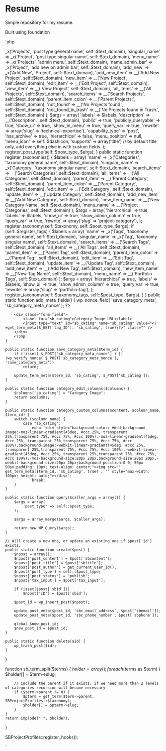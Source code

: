 # Resume
Simple repository for my resume.

Built using foundation

`php
<?php


class SBProjectProfiles {

    public static $text_domain = 'stellar-blue-project-profiles';
    public static $post_type = 'sbproject';
    public static $taxonomy = 'sbcategory';
    public static $taxonomy_tags = 'sbtags';
    public static $dashicon = 'dashicons-images-alt2';
    public static $register_tags = false;

    public static function register_hooks() {
        add_action('init', array(__CLASS__, 'register_post_types'));
        add_action('init', array(__CLASS__, 'register_taxonomies'));

        // category meta
        add_action(self::$taxonomy . '_add_form_fields', array(__CLASS__, 'add_meta_fields'));
        add_action(self::$taxonomy . '_edit_form_fields', array(__CLASS__, 'add_meta_fields'));
        add_action('edited_' . self::$taxonomy, array(__CLASS__, 'save_category_meta'));
        add_action('create_' . self::$taxonomy, array(__CLASS__, 'save_category_meta'));
        add_filter('manage_edit-' . self::$taxonomy . '_columns', array(__CLASS__, 'category_edit_columns'), 10);
        add_action('manage_' . self::$taxonomy . '_custom_column', array(__CLASS__, 'category_custom_columns'), 10, 3);
    }

    public static function register_post_types() {
        $labels = array(
    		'name'               => _x('Projects', 'post type general name', self::$text_domain),
    		'singular_name'      => _x('Project', 'post type singular name', self::$text_domain),
    		'menu_name'          => _x('Projects', 'admin menu', self::$text_domain),
    		'name_admin_bar'     => _x('Project', 'add new on admin bar', self::$text_domain),
    		'add_new'            => _x('Add New', 'Project', self::$text_domain),
    		'add_new_item'       => __('Add New Project', self::$text_domain),
    		'new_item'           => __('New Project', self::$text_domain),
    		'edit_item'          => __('Edit Project', self::$text_domain),
    		'view_item'          => __('View Project', self::$text_domain),
    		'all_items'          => __('All Projects', self::$text_domain),
    		'search_items'       => __('Search Projects', self::$text_domain),
    		'parent_item_colon'  => __('Parent Projects:', self::$text_domain),
    		'not_found'          => __('No Projects found.', self::$text_domain),
    		'not_found_in_trash' => __('No Projects found in Trash.', self::$text_domain)
    	);

    	$args = array(
    		'labels'             => $labels,
            'description'        => __('Description.', self::$text_domain),
    		'public'             => true,
    		'publicly_queryable' => true,
    		'show_ui'            => true,
    		'show_in_menu'       => true,
    		'query_var'          => true,
    		'rewrite'            => array('slug' => 'technical-expertise'),
    		'capability_type'    => 'post',
    		'has_archive'        => true,
    		'hierarchical'       => false,
    		'menu_position'      => null,
            'menu_icon'          => self::$dashicon,
    		'supports'           => array('title') // by default title only, add everything else in with custom fields.
    	);

    	register_post_type(self::$post_type, $args);
    }

    public static function register_taxonomies() {
    	$labels = array(
    		'name'              => _x('Categories', 'taxonomy general name', self::$text_domain),
    		'singular_name'     => _x('Category', 'taxonomy singular name', self::$text_domain),
    		'search_items'      => __('Search Categories', self::$text_domain),
    		'all_items'         => __('All Categories', self::$text_domain),
    		'parent_item'       => __('Parent Category', self::$text_domain),
    		'parent_item_colon' => __('Parent Category:', self::$text_domain),
    		'edit_item'         => __('Edit Category', self::$text_domain),
    		'update_item'       => __('Update Category', self::$text_domain),
    		'add_new_item'      => __('Add New Category', self::$text_domain),
    		'new_item_name'     => __('New Category Name', self::$text_domain),
    		'menu_name'         => __('Project Categories', self::$text_domain)
    	);

    	$args = array(
    		'hierarchical'      => true,
    		'labels'            => $labels,
    		'show_ui'           => true,
    		'show_admin_column' => true,
    		'query_var'         => true,
    		'rewrite'           => array('slug' => 'project-category'),
    	);

    	register_taxonomy(self::$taxonomy, self::$post_type, $args);

        if (self::$register_tags) {
            $labels = array(
        		'name'              => _x('Tags', 'taxonomy general name', self::$text_domain),
        		'singular_name'     => _x('Tag', 'taxonomy singular name', self::$text_domain),
        		'search_items'      => __('Search Tags', self::$text_domain),
        		'all_items'         => __('All Tags', self::$text_domain),
        		'parent_item'       => __('Parent Tag', self::$text_domain),
        		'parent_item_colon' => __('Parent Tag:', self::$text_domain),
        		'edit_item'         => __('Edit Tag', self::$text_domain),
        		'update_item'       => __('Update Tag', self::$text_domain),
        		'add_new_item'      => __('Add New Tag', self::$text_domain),
        		'new_item_name'     => __('New Tag Name', self::$text_domain),
        		'menu_name'         => __('Portfolio Tags', self::$text_domain)
        	);

        	$args = array(
        		'hierarchical'      => true,
        		'labels'            => $labels,
        		'show_ui'           => true,
        		'show_admin_column' => true,
        		'query_var'         => true,
        		'rewrite'           => array('slug' => 'portfolio-tag'),
        	);

        	register_taxonomy(self::$taxonomy_tags, self::$post_type, $args);
        }
    }

    public static function add_meta_fields() {
        wp_nonce_field( 'save_category_meta', 'sb_category_meta_nonce' );

        ?>
        <div class="form-field">
        	<label for="sb_catimg">Category Image URL</label>
        	<input type="text" id="sb_catimg" name="sb_catimg" value="<?=get_term_meta($_GET['tag_ID'], 'sb_catimg', true);?>" class="" />
        </div>
        <?php
    }

    public static function save_category_meta($term_id) {
        if (!isset( $_POST['sb_category_meta_nonce'] ) || !wp_verify_nonce( $_POST['sb_category_meta_nonce'], 'save_category_meta'))
            return;

        update_term_meta($term_id, 'sb_catimg', $_POST['sb_catimg']);
    }

    public static function category_edit_columns($columns) {
        $columns['sb_catimg'] = "Category Image";
        return $columns;
    }

    public static function category_custom_columns($content, $column_name, $term_id) {
        switch ($column_name) {
            case "sb_catimg":
                echo '<div style="background-color: #ddd;background-image:-moz-linear-gradient(45deg, #ccc 25%, transparent 25%,transparent 75%, #ccc 75%, #ccc 100%),-moz-linear-gradient(45deg, #ccc 25%, transparent 25%,transparent 75%, #ccc 75%, #ccc 100%);background-image:-webkit-linear-gradient(45deg, #ccc 25%, transparent 25%,transparent 75%, #ccc 75%, #ccc 100%),-webkit-linear-gradient(45deg, #ccc 25%, transparent 25%,transparent 75%, #ccc 75%, #ccc 100%);-moz-background-size:20px 20px;background-size:20px 20px;-webkit-background-size:20px 20px;background-position:0 0, 50px 50px;padding: 10px; text-align: center;"><img src="' . get_term_meta($term_id, 'sb_catimg', true) . '" style="max-width: 100px; height: auto;"></div>';
                break;
        }
    }

    public static function query($caller_args = array()) {
        $args = array(
            'post_type' => self::$post_type,
        );

        $args = array_merge($args, $caller_args);

        return new WP_Query($args);
    }

    // Will create a new one, or update an existing one if $post['id'] exists.
    public static function create($post) {
        $npost = array();
        $npost['post_content'] = $post['sbcontent'];
        $npost['post_title'] = $post['sbtitle'];
        $npost['post_author'] = get_current_user_id();
        $npost['post_type'] = self::$post_type;
        $npost['post_status'] = 'publish';
        $npost['tax_input'] = $post['tax_input'];

        if (isset($post['sbid']))
            $npost['ID'] = $post['sbid'];

        $post_id = wp_insert_post($npost);

        update_post_meta($post_id, 'sbc_email_address', $post['sbemail']);
        update_post_meta($post_id, 'sbc_phone_number', $post['sbphone']);

        global $new_post_id;
        $new_post_id = $post_id;
    }

    public static function delete($id) {
        wp_trash_post($id);
    }

}

function sb_term_split($terms) {
    $holder = array();
    foreach ($terms as $term) {
        $holder[] = $term->slug;

        // include the parent if it exists, if we need more than 2 levels of categories recursion will become necessary
        if ($term->parent != 0) {
            $pterm = get_term($term->parent, SBProjectProfiles::$taxonomy);
            $holder[] = $pterm->slug;
        }
    }
    return implode(" ", $holder);
}

SBProjectProfiles::register_hooks();

`
